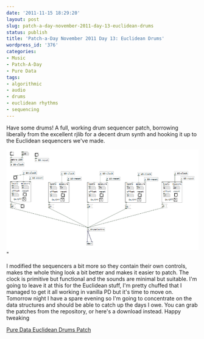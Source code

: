 ```yaml
---
date: '2011-11-15 18:29:20'
layout: post
slug: patch-a-day-november-2011-day-13-euclidean-drums
status: publish
title: 'Patch-a-Day November 2011 Day 13: Euclidean Drums'
wordpress_id: '376'
categories:
- Music
- Patch-A-Day
- Pure Data
tags:
- algorithmic
- audio
- drums
- euclidean rhythms
- sequencing
---
```


Have some drums! A full, working drum sequencer patch, borrowing liberally from the excellent rjlib for a decent drum synth and hooking it up to the Euclidean sequencers we've made.

![Euclidean drums](/a/2011-11-15-patch-a-day-november-2011-day-13-euclidean-drums/Euclidean-drums.png)"

I modified the sequencers a bit more so they contain their own controls, makes the whole thing look a bit better and makes it easier to patch. The clock is primitive but functional and the sounds are minimal but suitable. I'm going to leave it at this for the Euclidean stuff, I'm pretty chuffed that I managed to get it all working in vanilla PD but it's time to move on. Tomorrow night I have a spare evening so I'm going to concentrate on the data structures and should be able to catch up the days I owe. You can grab the patches from the repository, or here's a download instead. Happy tweaking

[Pure Data Euclidean Drums Patch](/a/2011-11-15-patch-a-day-november-2011-day-13-euclidean-drums/Day-13_Euclidean_Drums.tar)

